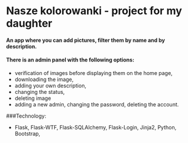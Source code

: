 # Nasze kolorowanki - project for my daughter
#### An app where you can add pictures, filter them by name and by description.
#### There is an admin panel with the following options: 
* verification of images before displaying them on the home page, 
* downloading the image, 
* adding your own description, 
* changing the status, 
* deleting image
* adding a new admin, changing the password, deleting the account.

###Technology: 
* Flask, Flask-WTF, Flask-SQLAlchemy, Flask-Login, Jinja2, Python, Bootstrap, 




